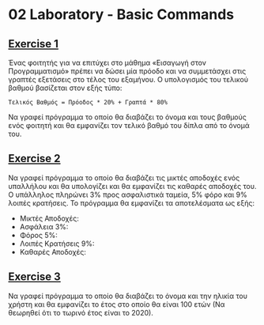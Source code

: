 # 02 Laboratory - Basic Commands

## [Exercise 1](../Laboratories/Lab_02_Exercise_1a.py)

Ένας φοιτητής για να επιτύχει στο μάθημα «Εισαγωγή
στον Προγραμματισμό» πρέπει να δώσει μία πρόοδο και
να συμμετάσχει στις γραπτές εξετάσεις στο τέλος του
εξαμήνου. Ο υπολογισμός του τελικού βαθμού βασίζεται
στον εξής τύπο:

`Τελικός Βαθμός = Πρόοδος * 20% + Γραπτά * 80%`

Να γραφεί πρόγραμμα το οποίο θα διαβάζει το όνομα και
τους βαθμούς ενός φοιτητή και θα εμφανίζει τον τελικό
βαθμό του δίπλα από το όνομά του.

## [Exercise 2](../Laboratories/Lab_02_Exercise_2a.py)

Να γραφεί πρόγραμμα το οποίο θα διαβάζει τις μικτές αποδοχές
ενός υπαλλήλου και θα υπολογίζει και θα εμφανίζει τις καθαρές
αποδοχές του. Ο υπάλληλος πληρώνει 3% προς ασφαλιστικά
ταμεία, 5% φόρο και 9% λοιπές κρατήσεις.
Το πρόγραμμα θα εμφανίζει τα αποτελέσματα ως εξής:

* Μικτές Αποδοχές:
* Ασφάλεια 3%:
* Φόρος 5%:
* Λοιπές Κρατήσεις 9%:
* Καθαρές Αποδοχές:

## [Exercise 3](../Laboratories/Lab_02_Exercise_3a.py)

Να γραφεί πρόγραμμα το οποίο θα διαβάζει το όνομα και την
ηλικία του χρήστη και θα εμφανίζει το έτος στο οποίο θα είναι
100 ετών (Να θεωρηθεί ότι το τωρινό έτος είναι το 2020).
